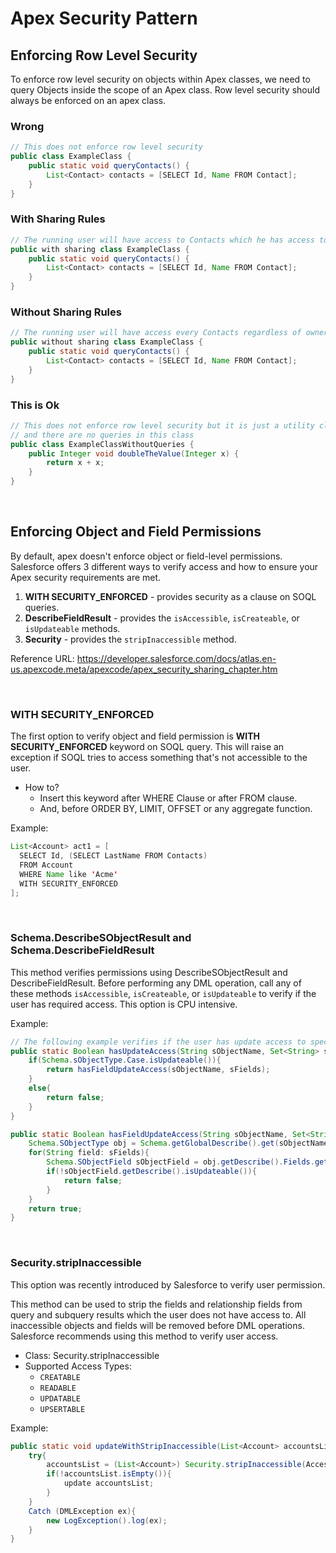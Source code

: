 # Apex Security Pattern

## Enforcing Row Level Security
To enforce row level security on objects within Apex classes, we need to query Objects inside the scope of an Apex class. Row level security should always be enforced on an apex class.

### Wrong
```java
// This does not enforce row level security
public class ExampleClass {
    public static void queryContacts() {
        List<Contact> contacts = [SELECT Id, Name FROM Contact];
    }
}
```

### With Sharing Rules
```java
// The running user will have access to Contacts which he has access to (by ownership/sharing)
public with sharing class ExampleClass {
    public static void queryContacts() {
        List<Contact> contacts = [SELECT Id, Name FROM Contact];
    }
}
```

### Without Sharing Rules
```java
// The running user will have access every Contacts regardless of ownership/sharing access
public without sharing class ExampleClass {
    public static void queryContacts() {
        List<Contact> contacts = [SELECT Id, Name FROM Contact];
    }
}
```

### This is Ok
```java
// This does not enforce row level security but it is just a utility class
// and there are no queries in this class
public class ExampleClassWithoutQueries {
    public Integer void doubleTheValue(Integer x) {
        return x + x;
    }
}
```

<br>

## Enforcing Object and Field Permissions

By default, apex doesn't enforce object or field-level permissions. Salesforce offers 3 different ways to verify access and how to ensure your Apex security requirements are met.

1. **WITH SECURITY_ENFORCED** - provides security as a clause on SOQL queries.
2. **DescribeFieldResult** - provides the  `isAccessible`, `isCreateable`, or `isUpdateable` methods.
3. **Security** - provides the `stripInaccessible` method.

Reference URL: https://developer.salesforce.com/docs/atlas.en-us.apexcode.meta/apexcode/apex_security_sharing_chapter.htm

<br>

### WITH SECURITY_ENFORCED

The first option to verify object and field permission is **WITH SECURITY_ENFORCED** keyword on SOQL query. This will raise an exception if SOQL tries to access something that's not accessible to the user.

- How to?
  - Insert this keyword after WHERE Clause or after FROM clause.
  - And, before ORDER BY, LIMIT, OFFSET or any aggregate function.

Example:
```java
List<Account> act1 = [
  SELECT Id, (SELECT LastName FROM Contacts)
  FROM Account
  WHERE Name like 'Acme'
  WITH SECURITY_ENFORCED
];
```

<br>

### Schema.DescribeSObjectResult and Schema.DescribeFieldResult

This method verifies permissions using DescribeSObjectResult and DescribeFieldResult.
Before performing any DML operation, call any of these methods `isAccessible`, `isCreateable`, or `isUpdateable` to verify if the user has required access. This option is CPU intensive.

Example:
```java
// The following example verifies if the user has update access to specific objects and fields.
public static Boolean hasUpdateAccess(String sObjectName, Set<String> sFields){
    if(Schema.sObjectType.Case.isUpdateable()){
        return hasFieldUpdateAccess(sObjectName, sFields);
    }
    else{
        return false;
    }
}

public static Boolean hasFieldUpdateAccess(String sObjectName, Set<String> sFields){
    Schema.SObjectType obj = Schema.getGlobalDescribe().get(sObjectName);
    for(String field: sFields){
        Schema.SObjectField sObjectField = obj.getDescribe().Fields.getMap().get(field);
        if(!sObjectField.getDescribe().isUpdateable()){
            return false;
        }
    }
    return true;
}
```

<br>

### Security.stripInaccessible

This option was recently introduced by Salesforce to verify user permission.

This method can be used to strip the fields and relationship fields from query and subquery results which the user does not have access to. All inaccessible objects and fields will be removed before DML operations.
Salesforce recommends using this method to verify user access.

- Class: Security.stripInaccessible
- Supported Access Types:
  - `CREATABLE`
  - `READABLE`
  - `UPDATABLE`
  - `UPSERTABLE`

Example:
```java
public static void updateWithStripInaccessible(List<Account> accountsList){
    try{
        accountsList = (List<Account>) Security.stripInaccessible(AccessType.UPDATABLE, accountsList).getRecords();
        if(!accountsList.isEmpty()){
            update accountsList;
        }
    }
    Catch (DMLException ex){
        new LogException().log(ex);
    }
}
```

